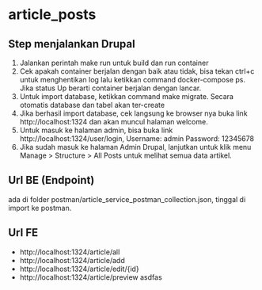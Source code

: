 # article_posts

## Step menjalankan Drupal
1. Jalankan perintah make run untuk build dan run container
2. Cek apakah container berjalan dengan baik atau tidak, bisa tekan ctrl+c untuk menghentikan log lalu ketikkan command docker-compose ps. Jika status Up berarti container berjalan dengan lancar.
3. Untuk import database, ketikkan command make migrate. Secara otomatis database dan tabel akan ter-create
4. Jika berhasil import database, cek langsung ke browser nya buka link http://localhost:1324 dan akan muncul halaman welcome.
5. Untuk masuk ke halaman admin, bisa buka link http://localhost:1324/user/login,
    Username: admin
    Password: 12345678
6. Jika sudah masuk ke halaman Admin Drupal, lanjutkan untuk klik menu Manage > Structure > All Posts untuk melihat semua data artikel.

## Url BE (Endpoint)
ada di folder postman/article_service_postman_collection.json, tinggal di import ke postman.

## Url FE
- http://localhost:1324/article/all
- http://localhost:1324/article/add
- http://localhost:1324/article/edit/{id}
- http://localhost:1324/article/preview
asdfas